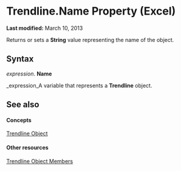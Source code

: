 
# Trendline.Name Property (Excel)

 **Last modified:** March 10, 2013

Returns or sets a  **String** value representing the name of the object.

## Syntax

 _expression_. **Name**

 _expression_A variable that represents a  **Trendline** object.


## See also


#### Concepts


 [Trendline Object](5c04b065-57f4-a059-7c22-50612bd727ea.md)
#### Other resources


 [Trendline Object Members](b63cecc4-6151-f66c-8d73-9f66850046b1.md)
